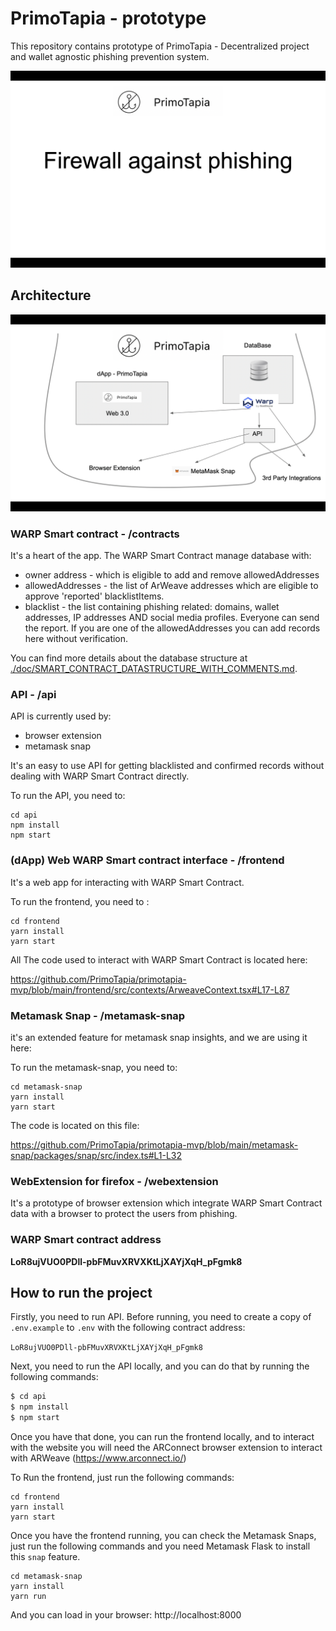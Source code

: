 # PrimoTapia - prototype

This repository contains prototype of PrimoTapia - Decentralized project and wallet agnostic phishing prevention system.

![Primo Tapia slide](./doc/Primo%20Tapia.png "Primo Tapia slide")

## Architecture
![Primo Tapia architecture](./doc/Primo%20Tapia%20-%20architecture.png "Primo Tapia architecture")

### WARP Smart contract - /contracts

It's a heart of the app. The WARP Smart Contract manage database with:
- owner address - which is eligible to add and remove allowedAddresses
- allowedAddresses - the list of ArWeave addresses which are eligible to approve 'reported' blacklistItems.
- blacklist - the list containing phishing related: domains, wallet addresses, IP addresses AND social media profiles. Everyone can send the report. If you are one of the allowedAddresses you can add records here without verification.

You can find more details about the database structure at [./doc/SMART_CONTRACT_DATASTRUCTURE_WITH_COMMENTS.md](./doc/SMART_CONTRACT_DATASTRUCTURE_WITH_COMMENTS.md).

### API - /api

API is currently used by:
- browser extension
- metamask snap

It's an easy to use API for getting blacklisted and confirmed records without dealing with WARP Smart Contract directly.

To run the API, you need to:

```
cd api
npm install
npm start
```

### (dApp) Web WARP Smart contract interface - /frontend

It's a web app for interacting with WARP Smart Contract.

To run the frontend, you need to :

```
cd frontend
yarn install
yarn start
```

All The code used to interact with WARP Smart Contract is located here:

https://github.com/PrimoTapia/primotapia-mvp/blob/main/frontend/src/contexts/ArweaveContext.tsx#L17-L87


### Metamask Snap - /metamask-snap

it's an extended feature for metamask snap insights, and we are using it here:

To run the metamask-snap, you need to:

```
cd metamask-snap
yarn install
yarn start
```

The code is located on this file: 

https://github.com/PrimoTapia/primotapia-mvp/blob/main/metamask-snap/packages/snap/src/index.ts#L1-L32

### WebExtension for firefox - /webextension

It's a prototype of browser extension which integrate WARP Smart Contract data with a browser to protect the users from phishing.

### WARP Smart contract address

**LoR8ujVUO0PDll-pbFMuvXRVXKtLjXAYjXqH_pFgmk8**

## How to run the project

Firstly, you need to run API. Before running, you need to create a copy of `.env.example` to `.env` with  the following contract address:

`LoR8ujVUO0PDll-pbFMuvXRVXKtLjXAYjXqH_pFgmk8`

Next, you need to run the API locally, and you can do that by running the following commands:

```bash
$ cd api
$ npm install
$ npm start
```

Once you have that done, you can run the frontend locally, and to interact with the website you will need the ARConnect browser extension to interact with ARWeave (https://www.arconnect.io/)

To Run the frontend, just run the following commands:

```
cd frontend
yarn install
yarn start
```

Once you have the frontend running, you can check the Metamask Snaps, just run the following commands and you need Metamask Flask to install this `snap` feature.

```
cd metamask-snap
yarn install 
yarn run
```

And you can load in your browser: http://localhost:8000